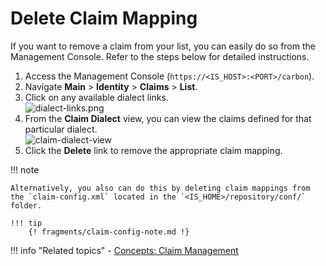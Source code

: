 # Delete Claim Mapping

If you want to remove a claim from your list, you can easily do so from
the Management Console. Refer to the steps below for detailed
instructions.

1.  Access the Management Console (`https://<IS_HOST>:<PORT>/carbon`).
2.  Navigate **Main** > **Identity** > **Claims** > **List**.
3.  Click on any available dialect links.  
    ![dialect-links.png](../../../assets/img/guides/dialect-links.png)
4.  From the **Claim Dialect** view, you can view the claims defined for
    that particular dialect.  
    ![claim-dialect-view](../../../assets/img/guides/claim-dialect-view.png)
5.  Click the **Delete** link to remove the
    appropriate claim mapping.

!!! note
    
    Alternatively, you also can do this by deleting claim mappings from the `claim-config.xml` located in the `<IS_HOME>/repository/conf/` folder.

    !!! tip 
        {! fragments/claim-config-note.md !}
    
!!! info "Related topics"
    -   [Concepts: Claim Management](../../../references/concepts/claim-management/)